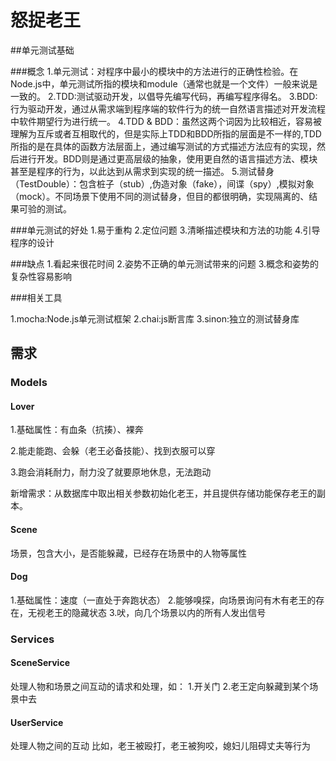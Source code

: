 # 怒捉老王

##单元测试基础

###概念
1.单元测试：对程序中最小的模块中的方法进行的正确性检验。在Node.js中，单元测试所指的模块和module（通常也就是一个文件）一般来说是一致的。
2.TDD:测试驱动开发，以倡导先编写代码，再编写程序得名。
3.BDD:行为驱动开发，通过从需求端到程序端的软件行为的统一自然语言描述对开发流程中软件期望行为进行统一。
4.TDD & BDD：虽然这两个词因为比较相近，容易被理解为互斥或者互相取代的，但是实际上TDD和BDD所指的层面是不一样的,TDD所指的是在具体的函数方法层面上，通过编写测试的方式描述方法应有的实现，然后进行开发。BDD则是通过更高层级的抽象，使用更自然的语言描述方法、模块甚至是程序的行为，以此达到从需求到实现的统一描述。
5.测试替身（TestDouble）：包含桩子（stub）,伪造对象（fake），间谍（spy）,模拟对象（mock）。不同场景下使用不同的测试替身，但目的都很明确，实现隔离的、结果可验的测试。

###单元测试的好处
1.易于重构
2.定位问题
3.清晰描述模块和方法的功能
4.引导程序的设计

###缺点
1.看起来很花时间
2.姿势不正确的单元测试带来的问题
3.概念和姿势的复杂性容易影响

###相关工具

1.mocha:Node.js单元测试框架
2.chai:js断言库
3.sinon:独立的测试替身库

## 需求

### Models

#### Lover

1.基础属性：有血条（抗揍）、裸奔

2.能走能跑、会躲（老王必备技能）、找到衣服可以穿

3.跑会消耗耐力，耐力没了就要原地休息，无法跑动

新增需求：从数据库中取出相关参数初始化老王，并且提供存储功能保存老王的副本。

#### Scene
场景，包含大小，是否能躲藏，已经存在场景中的人物等属性

#### Dog

1.基础属性：速度（一直处于奔跑状态）
2.能够嗅探，向场景询问有木有老王的存在，无视老王的隐藏状态
3.吠，向几个场景以内的所有人发出信号

### Services

#### SceneService

处理人物和场景之间互动的请求和处理，如：
1.开关门
2.老王定向躲藏到某个场景中去

#### UserService

处理人物之间的互动
比如，老王被殴打，老王被狗咬，媳妇儿阻碍丈夫等行为



